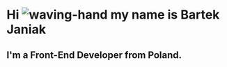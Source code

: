 # Hi ![waving-hand](https://github.com/Nayakv46/Nayakv46/assets/130490621/8699ec46-f704-4d96-a060-c919aadb8577) my name is Bartek Janiak

## I'm a Front-End Developer from Poland.


<!--
**Nayakv46/Nayakv46** is a ✨ _special_ ✨ repository because its `README.md` (this file) appears on your GitHub profile.

Here are some ideas to get you started:

- 🔭 I’m currently working on ...
- 🌱 I’m currently learning ...
- 👯 I’m looking to collaborate on ...
- 🤔 I’m looking for help with ...
- 💬 Ask me about ...
- 📫 How to reach me: ...
- 😄 Pronouns: ...
- ⚡ Fun fact: ...
-->
